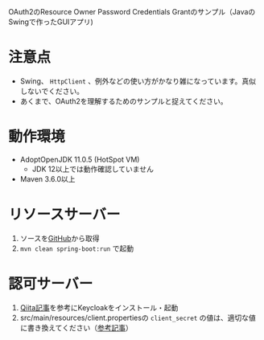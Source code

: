 OAuth2のResource Owner Password Credentials Grantのサンプル（JavaのSwingで作ったGUIアプリ)

# 注意点
- Swing、 `HttpClient` 、例外などの使い方がかなり雑になっています。真似しないでください。
- あくまで、OAuth2を理解するためのサンプルと捉えてください。

# 動作環境
- AdoptOpenJDK 11.0.5 (HotSpot VM)
    - JDK 12以上では動作確認していません
- Maven 3.6.0以上

# リソースサーバー
1. ソースを[GitHub](https://github.com/MasatoshiTada/oauth2-with-spring-security-51/tree/master/resource-server)から取得
2. `mvn clean spring-boot:run` で起動

# 認可サーバー
1. [Qiita記事](https://qiita.com/suke_masa/items/6b84826df81c083b384c)を参考にKeycloakをインストール・起動
2. src/main/resources/client.propertiesの `client_secret` の値は、適切な値に書き換えてください（[参考記事](https://qiita.com/suke_masa/items/6b84826df81c083b384c#クライアントの設定)）